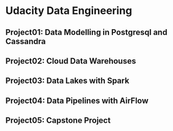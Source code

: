 <h1> Udacity Data Engineering </h1>
<h2>Project01: Data Modelling in Postgresql and Cassandra</h2> 
<h2>Project02: Cloud Data Warehouses </h2>
<h2>Project03: Data Lakes with Spark </h2>
<h2>Project04: Data Pipelines with AirFlow </h2>
<h2>Project05: Capstone Project</h2>
